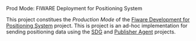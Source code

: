 Prod Mode: FIWARE Deployment for Positioning System

This project constitues the *Production Mode* of the [Fiware Development for Positioning System](https://github.com/PositioningSystem/FiwareDevModeForPositionSystem) project. This is project is an ad-hoc implementation for sending positioning data using the [SDG](https://github.com/sfl0r3nz05/CSV-Data-Sender.git) and [Publisher Agent](https://github.com/sfl0r3nz05/Publisher-Agent.git) projects.
